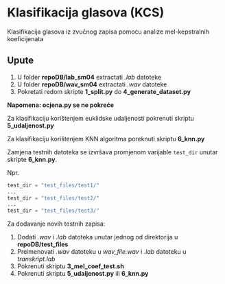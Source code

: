 # Klasifikacija glasova (KCS)
Klasifikacija glasova iz zvučnog zapisa pomoću analize mel-kepstralnih koeficijenata

## Upute
1. U folder **repoDB/lab_sm04** extractati _.lab_ datoteke
2. U folder **repoDB/wav_sm04** extractati _.wav_ datoteke
3. Pokretati redom skripte **1_split.py** do **4_generate_dataset.py**

**Napomena: **ocjena.py** se ne pokreće**

Za klasifikaciju korištenjem euklidske udaljenosti pokrenuti skriptu **5_udaljenost.py**

Za klasifikaciju korištenjem KNN algoritma poreknuti skriptu **6_knn.py**

Zamjena testnih datoteka se izvršava promjenom varijable `test_dir` unutar skripte **6_knn.py**. 

Npr.
```python
test_dir = "test_files/test1/"
...
test_dir = "test_files/test2/"
...
test_dir = "test_files/test3/"
```

Za dodavanje novih testnih zapisa:
1. Dodati _.wav_ i _.lab_ datoteka unutar jednog od direktorija u **repoDB/test_files**
2. Preimenovati _.wav_ datoteku u _wav_file.wav_ i _.lab_ datoteku u _transkript.lab_
3. Pokrenuti skriptu **3_mel_coef_test.sh**
4. Pokrenuti skriptu **5_udaljenost.py** ili **6_knn.py**
